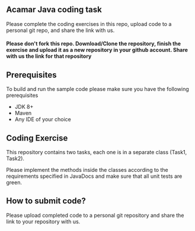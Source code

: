 ## Acamar Java coding task

Please complete the coding exercises in this repo, upload code to a personal git repo, and share the link with us.

#### Please don't fork this repo. Download/Clone the repository, finish the exercise and upload it as a new repository in your github account. Share with us the link for that repository

## Prerequisites
To build and run the sample code please make sure you have the following prerequisites
- JDK 8+
- Maven
- Any IDE of your choice

## Coding Exercise
This repository contains two tasks, each one is in a separate class (Task1, Task2).

Please implement the methods inside the classes according to the requirements specified in JavaDocs and make sure that all unit tests are green.


## How to submit code?
Please upload completed code to a personal git repository and share the link to your repository with us.